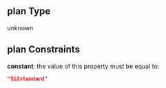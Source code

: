 ## plan Type

unknown

## plan Constraints

**constant**: the value of this property must be equal to:

```json
"512standard"
```
